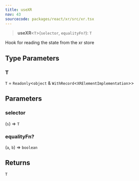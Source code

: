 ```yaml
---
title: useXR
nav: 43
sourcecode: packages/react/xr/src/xr.tsx
---
```


> **useXR**\<`T`\>(`selector`, `equalityFn?`): `T`

Hook for reading the state from the xr store

## Type Parameters

### T

`T` = `Readonly`\<`object` & `WithRecord`\<`XRElementImplementation`\>\>

## Parameters

### selector

(`s`) => `T`

### equalityFn?

(`a`, `b`) => `boolean`

## Returns

`T`
